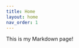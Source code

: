 ```yaml
---
title: Home
layout: home
nav_order: 1
---
```


This is my Markdown page!

<!-- [What lies beneath](Markdown.md) -->
